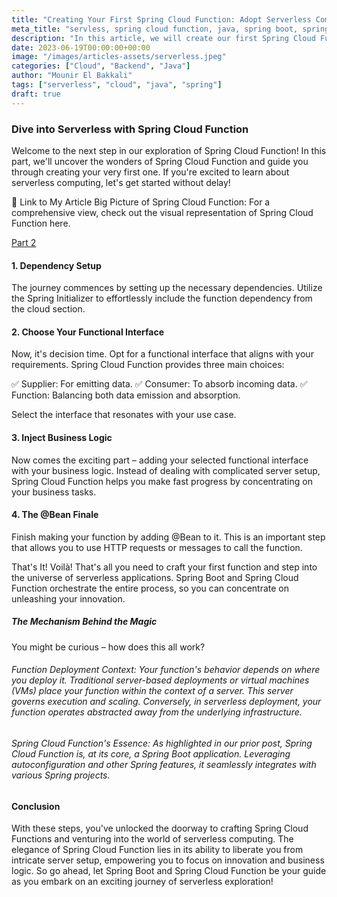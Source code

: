 ```yaml
---
title: "Creating Your First Spring Cloud Function: Adopt Serverless Computing [Part 2]"
meta_title: "servless, spring cloud function, java, spring boot, spring cloud"
description: "In this article, we will create our first Spring Cloud Function and deploy it to AWS Lambda."
date: 2023-06-19T00:00:00+00:00
image: "/images/articles-assets/serverless.jpeg"
categories: ["Cloud", "Backend", "Java"]
author: "Mounir El Bakkali"
tags: ["serverless", "cloud", "java", "spring"]
draft: true
---
```



### Dive into Serverless with Spring Cloud Function
Welcome to the next step in our exploration of Spring Cloud Function! In this part, we'll uncover the wonders of Spring Cloud Function and guide you through creating your very first one. If you're excited to learn about serverless computing, let's get started without delay!

🔗 Link to My Article Big Picture of Spring Cloud Function:
For a comprehensive view, check out the visual representation of Spring Cloud Function here.


[Part 2](https://tips4engineers.me//blog/post-creating-your-first-spring-cloud-function-embrace-serverless-computing-part1/)


#### 1. Dependency Setup
The journey commences by setting up the necessary dependencies. Utilize the Spring Initializer to effortlessly include the function dependency from the cloud section.

#### 2. Choose Your Functional Interface
Now, it's decision time. Opt for a functional interface that aligns with your requirements. Spring Cloud Function provides three main choices:

✅ Supplier: For emitting data.
✅ Consumer: To absorb incoming data.
✅ Function: Balancing both data emission and absorption.

Select the interface that resonates with your use case.

#### 3. Inject Business Logic
Now comes the exciting part – adding your selected functional interface with your business logic. Instead of dealing with complicated server setup, Spring Cloud Function helps you make fast progress by concentrating on your business tasks.

#### 4. The @Bean Finale
Finish making your function by adding @Bean to it. This is an important step that allows you to use HTTP requests or messages to call the function.

That's It!
Voilà! That's all you need to craft your first function and step into the universe of serverless applications. Spring Boot and Spring Cloud Function orchestrate the entire process, so you can concentrate on unleashing your innovation.

##### The Mechanism Behind the Magic
You might be curious – how does this all work?

###### Function Deployment Context: Your function's behavior depends on where you deploy it. Traditional server-based deployments or virtual machines (VMs) place your function within the context of a server. This server governs execution and scaling. Conversely, in serverless deployment, your function operates abstracted away from the underlying infrastructure.

###### Spring Cloud Function's Essence: As highlighted in our prior post, Spring Cloud Function is, at its core, a Spring Boot application. Leveraging autoconfiguration and other Spring features, it seamlessly integrates with various Spring projects.

####  Conclusion
With these steps, you've unlocked the doorway to crafting Spring Cloud Functions and venturing into the world of serverless computing. The elegance of Spring Cloud Function lies in its ability to liberate you from intricate server setup, empowering you to focus on innovation and business logic. So go ahead, let Spring Boot and Spring Cloud Function be your guide as you embark on an exciting journey of serverless exploration! 
